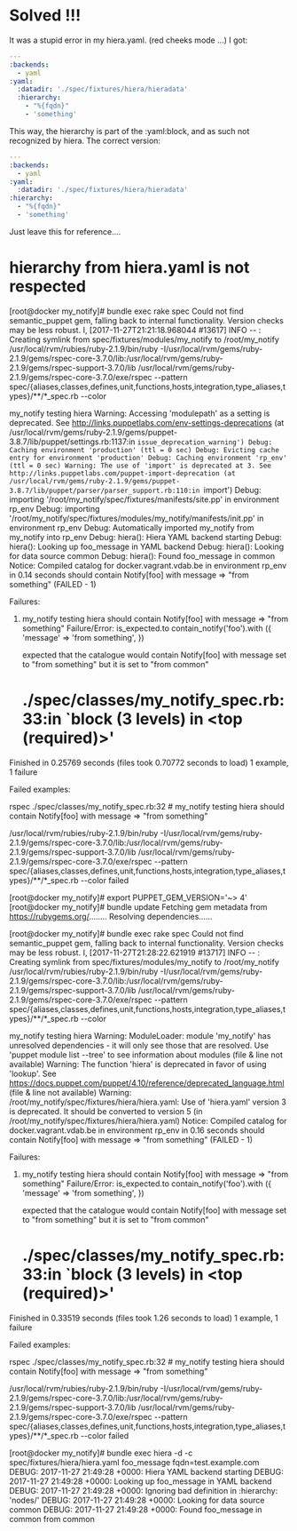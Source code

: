 # Solved !!!

It was a stupid error in my hiera.yaml. (red cheeks mode ...)
I got:
``` yaml
---
:backends:
  - yaml
:yaml:
  :datadir: './spec/fixtures/hiera/hieradata'
  :hierarchy:
    - "%{fqdn}"
    - 'something'
```
This way, the hierarchy is part of the :yaml:block, and as such not recognized by hiera.  The correct version:
``` yaml
---
:backends:
  - yaml
:yaml:
  :datadir: './spec/fixtures/hiera/hieradata'
:hierarchy:
  - "%{fqdn}"
  - 'something'
```
Just leave this for reference....

# hierarchy from hiera.yaml is not respected

[root@docker my_notify]# bundle exec rake spec
Could not find semantic_puppet gem, falling back to internal functionality. Version checks may be less robust.
I, [2017-11-27T21:21:18.968044 #13617]  INFO -- : Creating symlink from spec/fixtures/modules/my_notify to /root/my_notify
/usr/local/rvm/rubies/ruby-2.1.9/bin/ruby -I/usr/local/rvm/gems/ruby-2.1.9/gems/rspec-core-3.7.0/lib:/usr/local/rvm/gems/ruby-2.1.9/gems/rspec-support-3.7.0/lib /usr/local/rvm/gems/ruby-2.1.9/gems/rspec-core-3.7.0/exe/rspec --pattern spec/\{aliases,classes,defines,unit,functions,hosts,integration,type_aliases,types\}/\*\*/\*_spec.rb --color

my_notify
  testing hiera
Warning: Accessing 'modulepath' as a setting is deprecated. See http://links.puppetlabs.com/env-settings-deprecations
   (at /usr/local/rvm/gems/ruby-2.1.9/gems/puppet-3.8.7/lib/puppet/settings.rb:1137:in `issue_deprecation_warning')
Debug: Caching environment 'production' (ttl = 0 sec)
Debug: Evicting cache entry for environment 'production'
Debug: Caching environment 'rp_env' (ttl = 0 sec)
Warning: The use of 'import' is deprecated at 3. See http://links.puppetlabs.com/puppet-import-deprecation
   (at /usr/local/rvm/gems/ruby-2.1.9/gems/puppet-3.8.7/lib/puppet/parser/parser_support.rb:110:in `import')
Debug: importing '/root/my_notify/spec/fixtures/manifests/site.pp' in environment rp_env
Debug: importing '/root/my_notify/spec/fixtures/modules/my_notify/manifests/init.pp' in environment rp_env
Debug: Automatically imported my_notify from my_notify into rp_env
Debug: hiera(): Hiera YAML backend starting
Debug: hiera(): Looking up foo_message in YAML backend
Debug: hiera(): Looking for data source common
Debug: hiera(): Found foo_message in common
Notice: Compiled catalog for docker.vagrant.vdab.be in environment rp_env in 0.14 seconds
    should contain Notify[foo] with message => "from something" (FAILED - 1)

Failures:

  1) my_notify testing hiera should contain Notify[foo] with message => "from something"
     Failure/Error:
       is_expected.to contain_notify('foo').with ({
         'message' => 'from something',
       })
     
       expected that the catalogue would contain Notify[foo] with message set to "from something" but it is set to "from common"
     # ./spec/classes/my_notify_spec.rb:33:in `block (3 levels) in <top (required)>'

Finished in 0.25769 seconds (files took 0.70772 seconds to load)
1 example, 1 failure

Failed examples:

rspec ./spec/classes/my_notify_spec.rb:32 # my_notify testing hiera should contain Notify[foo] with message => "from something"

/usr/local/rvm/rubies/ruby-2.1.9/bin/ruby -I/usr/local/rvm/gems/ruby-2.1.9/gems/rspec-core-3.7.0/lib:/usr/local/rvm/gems/ruby-2.1.9/gems/rspec-support-3.7.0/lib /usr/local/rvm/gems/ruby-2.1.9/gems/rspec-core-3.7.0/exe/rspec --pattern spec/\{aliases,classes,defines,unit,functions,hosts,integration,type_aliases,types\}/\*\*/\*_spec.rb --color failed


[root@docker my_notify]# export PUPPET_GEM_VERSION='~> 4'
[root@docker my_notify]# bundle update
Fetching gem metadata from https://rubygems.org/........
Resolving dependencies......


[root@docker my_notify]# bundle exec rake spec
Could not find semantic_puppet gem, falling back to internal functionality. Version checks may be less robust.
I, [2017-11-27T21:28:22.621919 #13717]  INFO -- : Creating symlink from spec/fixtures/modules/my_notify to /root/my_notify
/usr/local/rvm/rubies/ruby-2.1.9/bin/ruby -I/usr/local/rvm/gems/ruby-2.1.9/gems/rspec-core-3.7.0/lib:/usr/local/rvm/gems/ruby-2.1.9/gems/rspec-support-3.7.0/lib /usr/local/rvm/gems/ruby-2.1.9/gems/rspec-core-3.7.0/exe/rspec --pattern spec/\{aliases,classes,defines,unit,functions,hosts,integration,type_aliases,types\}/\*\*/\*_spec.rb --color

my_notify
  testing hiera
Warning: ModuleLoader: module 'my_notify' has unresolved dependencies - it will only see those that are resolved. Use 'puppet module list --tree' to see information about modules
   (file & line not available)
Warning: The function 'hiera' is deprecated in favor of using 'lookup'. See https://docs.puppet.com/puppet/4.10/reference/deprecated_language.html
   (file & line not available)
Warning: /root/my_notify/spec/fixtures/hiera/hiera.yaml: Use of 'hiera.yaml' version 3 is deprecated. It should be converted to version 5
   (in /root/my_notify/spec/fixtures/hiera/hiera.yaml)
Notice: Compiled catalog for docker.vagrant.vdab.be in environment rp_env in 0.16 seconds
    should contain Notify[foo] with message => "from something" (FAILED - 1)

Failures:

  1) my_notify testing hiera should contain Notify[foo] with message => "from something"
     Failure/Error:
       is_expected.to contain_notify('foo').with ({
         'message' => 'from something',
       })
     
       expected that the catalogue would contain Notify[foo] with message set to "from something" but it is set to "from common"
     # ./spec/classes/my_notify_spec.rb:33:in `block (3 levels) in <top (required)>'

Finished in 0.33519 seconds (files took 1.26 seconds to load)
1 example, 1 failure

Failed examples:

rspec ./spec/classes/my_notify_spec.rb:32 # my_notify testing hiera should contain Notify[foo] with message => "from something"

/usr/local/rvm/rubies/ruby-2.1.9/bin/ruby -I/usr/local/rvm/gems/ruby-2.1.9/gems/rspec-core-3.7.0/lib:/usr/local/rvm/gems/ruby-2.1.9/gems/rspec-support-3.7.0/lib /usr/local/rvm/gems/ruby-2.1.9/gems/rspec-core-3.7.0/exe/rspec --pattern spec/\{aliases,classes,defines,unit,functions,hosts,integration,type_aliases,types\}/\*\*/\*_spec.rb --color failed



[root@docker my_notify]# bundle exec hiera -d -c spec/fixtures/hiera/hiera.yaml foo_message fqdn=test.example.com
DEBUG: 2017-11-27 21:49:28 +0000: Hiera YAML backend starting
DEBUG: 2017-11-27 21:49:28 +0000: Looking up foo_message in YAML backend
DEBUG: 2017-11-27 21:49:28 +0000: Ignoring bad definition in :hierarchy: 'nodes/'
DEBUG: 2017-11-27 21:49:28 +0000: Looking for data source common
DEBUG: 2017-11-27 21:49:28 +0000: Found foo_message in common
from common

